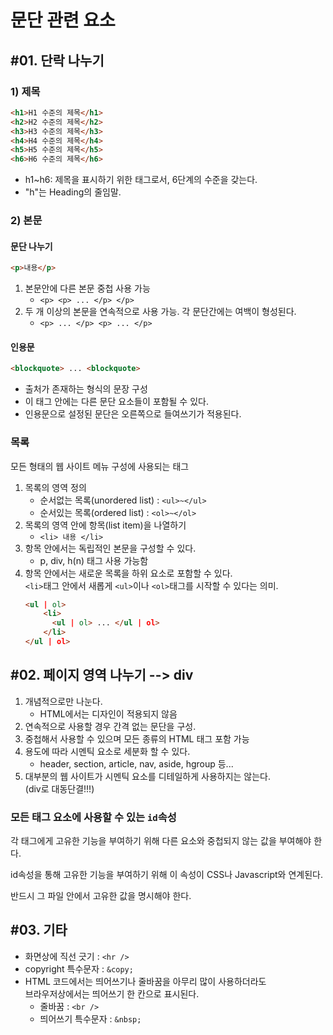 # 문단 관련 요소

## #01. 단락 나누기

### 1) 제목

```html
<h1>H1 수준의 제목</h1>
<h2>H2 수준의 제목</h2>
<h3>H3 수준의 제목</h3>
<h4>H4 수준의 제목</h4>
<h5>H5 수준의 제목</h5>
<h6>H6 수준의 제목</h6>
```

- h1~h6: 제목을 표시하기 위한 태그로서, 6단계의 수준을 갖는다.
- "h"는 Heading의 줄임말.


### 2) 본문

#### 문단 나누기

```html
<p>내용</p>
```
1. 본문안에 다른 본문 중첩 사용 가능<br/>
    * `<p> <p> ... </p> </p>`
1. 두 개 이상의 본문을 연속적으로 사용 가능. 각 문단간에는 여백이 형성된다.<br/>
    * `<p> ... </p> <p> ... </p>`

#### 인용문

```html
<blockquote> ... <blockquote>
```

- 출처가 존재하는 형식의 문장 구성
- 이 태그 안에는 다른 문단 요소들이 포함될 수 있다.
- 인용문으로 설정된 문단은 오른쪽으로 들여쓰기가 적용된다.

### 목록

모든 형태의 웹 사이트 메뉴 구성에 사용되는 태그

1. 목록의 영역 정의
    * 순서없는 목록(unordered list) : `<ul>~</ul>`
    * 순서있는 목록(ordered list) : `<ol>~</ol>`
1. 목록의 영역 안에 항목(list item)을 나열하기
    * `<li> 내용 </li>`
1. 항목 안에서는 독립적인 본문을 구성할 수 있다.
    * p, div, h(n) 태그 사용 가능함
1. 항목 안에서는 새로운 목록을 하위 요소로 포함할 수 있다.<br/>
`<li>`태그 안에서 새롭게 `<ul>`이나 `<ol>`태그를 시작할 수 있다는 의미.
    ```html
    <ul | ol>
        <li>
          <ul | ol> ... </ul | ol>
        </li>
    </ul | ol>
    ```


## #02. 페이지 영역 나누기 --> div

1. 개념적으로만 나눈다.
    * HTML에서는 디자인이 적용되지 않음
1. 연속적으로 사용할 경우 간격 없는 문단을 구성.
1. 중첩해서 사용할 수 있으며 모든 종류의 HTML 태그 포함 가능
1. 용도에 따라 시멘틱 요소로 세분화 할 수 있다.
    * header, section, article, nav, aside, hgroup 등...
1. 대부분의 웹 사이트가 시멘틱 요소를 디테일하게 사용하지는 않는다.<br/>
(div로 대동단결!!!)

### 모든 태그 요소에 사용할 수 있는 `id`속성

각 태그에게 고유한 기능을 부여하기 위해 다른 요소와 중첩되지 않는 값을 부여해야 한다.

id속성을 통해 고유한 기능을 부여하기 위해 이 속성이 CSS나 Javascript와 연계된다.

반드시 그 파일 안에서 고유한 값을 명시해야 한다.

## #03. 기타
- 화면상에 직선 긋기 : `<hr />`
- copyright 특수문자 : `&copy;`
- HTML 코드에서는 띄어쓰기나 줄바꿈을 아무리 많이 사용하더라도<br/>
브라우저상에서는 띄어쓰기 한 칸으로 표시된다.
    * 줄바꿈 : `<br />`
    * 띄어쓰기 특수문자 : `&nbsp;`





